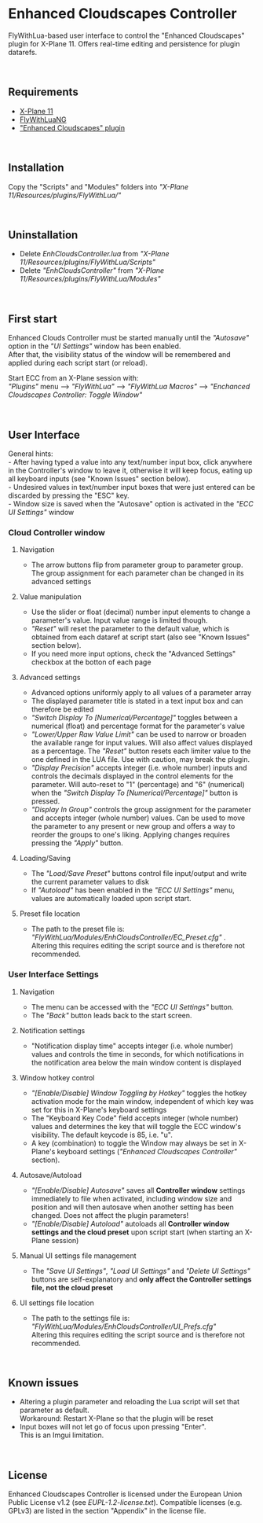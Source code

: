 # Enhanced Cloudscapes Controller
FlyWithLua-based user interface to control the "Enhanced Cloudscapes" plugin for X-Plane 11. Offers real-time editing and persistence for plugin datarefs.

&nbsp;

## Requirements

- [X-Plane 11](https://www.x-plane.com/)
- [FlyWithLuaNG](https://forums.x-plane.org/index.php?/files/file/38445-flywithlua-ng-next-generation-edition-for-x-plane-11-win-lin-mac/)
- [ "Enhanced Cloudscapes" plugin](https://forums.x-plane.org/index.php?/files/file/65005-enhanced-cloudscapes/)

&nbsp;

## Installation

Copy the "Scripts" and "Modules" folders into _"X-Plane 11/Resources/plugins/FlyWithLua/"_

&nbsp;

## Uninstallation

- Delete _EnhCloudsController.lua_ from _"X-Plane 11/Resources/plugins/FlyWithLua/Scripts"_
- Delete _"EnhCloudsController"_ from _"X-Plane 11/Resources/plugins/FlyWithLua/Modules"_


&nbsp;

## First start

Enhanced Clouds Controller must be started manually until the _"Autosave"_ option in the _"UI Settings"_ window has been enabled.   
After that, the visibility status of the window will be remembered and applied during each script start (or reload).

Start ECC from an X-Plane session with:   
_"Plugins"_ menu --> _"FlyWithLua"_ --> _"FlyWithLua Macros"_ --> _"Enchanced Cloudscapes Controller: Toggle Window"_

&nbsp;

## User Interface

General hints:   
	- After having typed a value into any text/number input box, click anywhere in the Controller's window to leave it, otherwise it will keep focus, eating up all keyboard inputs (see "Known Issues" section below).   
	- Undesired values in text/number input boxes that were just entered can be discarded  by pressing the "ESC" key.  
	- Window size is saved when the "Autosave" option is activated in the _"ECC UI Settings"_ window
 

### Cloud Controller window

1. Navigation
	- The arrow buttons flip from parameter group to parameter group. The group assignment for each parameter chan be changed in its advanced settings

2. Value manipulation
	- Use the slider or float (decimal) number input elements to change a parameter's value. Input value range is limited though.
	- _"Reset"_ will reset the parameter to the default value, which is obtained from each dataref at script start (also see "Known Issues" section below).
	- If you need more input options, check the "Advanced Settings" checkbox at the botton of each page
	
3. Advanced settings
	- Advanced options uniformly apply to all values of a parameter array
	- The displayed parameter title is stated in a text input box and can therefore be edited
	- _"Switch Display To [Numerical/Percentage]"_ toggles between a numerical (float) and percentage format for the parameter's value
	- _"Lower/Upper Raw Value Limit"_ can be used to narrow or broaden the available range for input values. Will also affect values displayed as a percentage. The _"Reset"_ button resets each limiter value to the one defined in the LUA file. Use with caution, may break the plugin.
	- _"Display Precision"_ accepts integer (i.e. whole number) inputs and controls the decimals displayed in the control elements for the parameter. Will auto-reset to "1" (percentage) and "6" (numerical) when the  _"Switch Display To [Numerical/Percentage]"_ button is pressed.
	- _"Display In Group"_ controls the group assignment for the parameter and accepts integer (whole number) values. Can be used to move the parameter to any present or new group and offers a way to reorder the groups to one's liking. Applying changes requires pressing the _"Apply"_ button.

4. Loading/Saving
	- The _"Load/Save Preset"_ buttons control file input/output and write the current parameter values to disk
	- If _"Autoload"_ has been enabled in the _"ECC UI Settings"_ menu, values are automatically loaded upon script start.
	
5. Preset file location
	- The path to the preset file is:   
	 _"FlyWithLua/Modules/EnhCloudsController/EC_Preset.cfg"_ .  
	Altering this requires editing the script source and is therefore not recommended.
	
### User Interface Settings

1. Navigation
	- The menu can be accessed with the _"ECC UI Settings"_ button.
	- The _"Back"_ button leads back to the start screen.

2. Notification settings
	- "Notification display time" accepts integer (i.e. whole number) values and controls the time in seconds, for which notifications in the notification area below the main window content is displayed

3. Window hotkey control
	- _"[Enable/Disable] Window Toggling by Hotkey"_ toggles the hotkey activation mode for the main window, independent of which key was set for this in X-Plane's keyboard settings 
	- The "Keyboard Key Code" field accepts integer (whole number) values and determines the key that will toggle the ECC window's visibility. The default keycode is 85, i.e. "u".
	- A key (combination) to toggle the Window may always be set in X-Plane's keyboard settings (_"Enhanced Cloudscapes Controller"_ section).
	
4. Autosave/Autoload
	- _"[Enable/Disable] Autosave"_ saves all   __Controller window__ settings immediately to file when activated, including window size and position and will then autosave when another setting has been changed. Does not affect the plugin parameters!
	- _"[Enable/Disable] Autoload"_ autoloads all __Controller window settings and the cloud preset__ upon script start (when starting an X-Plane session)

5. Manual UI settings file management
	-  The _"Save UI Settings"_, _"Load UI Settings"_ and _"Delete UI Settings"_ buttons are self-explanatory and __only affect the Controller settings file, not the cloud preset__
	
6. UI settings file location
	- The path to the settings file is:   
	 _"FlyWithLua/Modules/EnhCloudsController/UI_Prefs.cfg"_  
	Altering this requires editing the script source and is therefore not recommended.

&nbsp;

## Known issues

- Altering a plugin parameter and reloading the Lua script will set that parameter as default.   
Workaround: Restart X-Plane so that the plugin will be reset
- Input boxes will not let go of focus upon pressing "Enter".  
This is an Imgui limitation.

&nbsp;

## License

Enhanced Cloudscapes Controller is licensed under the European Union Public License v1.2 (see _EUPL-1.2-license.txt_). Compatible licenses (e.g. GPLv3) are listed  in the section "Appendix" in the license file.
